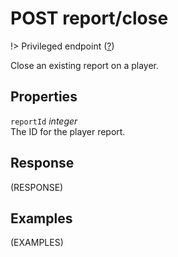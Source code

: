 # <span class="badge badge-light">POST</span> <span class="badge badge-light">report/close</span>

!> Privileged endpoint ([?](privileged.md))

Close an existing report on a player.

## Properties

`reportId` *integer*  
The ID for the player report.


## Response

(RESPONSE)

## Examples

(EXAMPLES)
